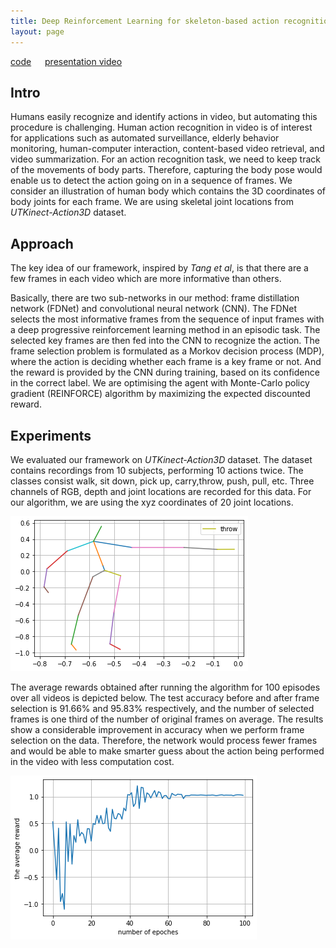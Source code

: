 ```yaml
---
title: Deep Reinforcement Learning for skeleton-based action recognition
layout: page
---
```


<a href="https://github.com/FarzanehEntezari/rl-action-recognition">code</a>
&emsp;
<a href="https://youtu.be/wDJ7TjHDkPE">presentation video</a>

## Intro

Humans easily recognize and identify actions in video, but automating this procedure is challenging. Human action recognition in video is of interest for applications such as automated surveillance, elderly behavior monitoring, human-computer interaction, content-based video retrieval, and video summarization. For an action recognition task, we need to keep track of the movements of body parts. Therefore, capturing the body pose would enable us to detect the action going on in a sequence of frames. We consider an illustration of human body which contains the 3D coordinates of body joints for each frame.
We are using skeletal joint locations from <cite>UTKinect-Action3D</cite> dataset.


## Approach

The key idea of our framework, inspired by <cite> Tang et al</cite>, is that there are a few frames in each video which are more informative than others. 

Basically, there are two sub-networks in our method: frame distillation network (FDNet) and convolutional neural network (CNN). The FDNet selects the most informative frames from the sequence of input frames with a deep progressive reinforcement learning method in an episodic task. The selected key frames are then fed into the CNN to recognize the action. The frame selection problem is formulated as a Morkov decision process (MDP), where the action is deciding whether each frame is a key frame or not. And the reward is provided by
the CNN during training, based on its confidence in the correct label. We are optimising the agent with Monte-Carlo policy gradient (REINFORCE) algorithm by maximizing the expected discounted reward.

<!-- <img src="../assets/img/projects/project-RL-skeleton/pipeline.jpg" width="300"/> -->

## Experiments
We evaluated our framework on <cite>UTKinect-Action3D</cite> dataset. The dataset contains recordings from 10 subjects, performing 10 actions twice. The classes consist walk, sit down, pick up, carry,throw, push, pull, etc. Three channels of RGB, depth and joint locations are recorded for this data. For our algorithm, we are using the xyz coordinates of 20 joint locations.

![Alt text](../assets/img/projects/project-RL-skeleton/dataset.png?raw=true "Title")

The average rewards obtained after running the algorithm for 100 episodes over all videos is depicted below. The test accuracy before and after frame selection is 91.66% and 95.83% respectively, and the number of selected frames is one third of the number of original frames on average. The results show a considerable improvement in accuracy when we perform frame selection on the data. Therefore, the network would process fewer frames and would be able to make smarter guess about the action being performed in the video with less computation cost.

![Alt text](../assets/img/projects/project-RL-skeleton/rewards.png?raw=true "Title")
